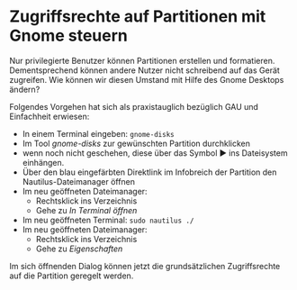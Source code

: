 # Zugriffsrechte auf Partitionen mit Gnome steuern

Nur privilegierte Benutzer können Partitionen erstellen und formatieren.
Dementsprechend können andere Nutzer nicht schreibend auf das Gerät zugreifen.
Wie können wir diesen Umstand mit Hilfe des Gnome Desktops ändern?

Folgendes Vorgehen hat sich als praxistauglich bezüglich GAU und Einfachheit erwiesen:

* In einem Terminal eingeben: `gnome-disks`
* Im Tool *gnome-disks* zur gewünschten Partition durchklicken
* wenn noch nicht geschehen, diese über das Symbol ▶️ ins Dateisystem einhängen.
* Über den blau eingefärbten Direktlink im Infobreich der Partition den Nautilus-Dateimanager öffnen
* Im neu geöffneten Dateimanager:
  * Rechtsklick ins Verzeichnis
  * Gehe zu *In Terminal öffnen*
* Im neu geöffneten Terminal: `sudo nautilus ./`
* Im neu geöffneten Dateimanager:
  * Rechtsklick ins Verzeichnis
  * Gehe zu *Eigenschaften*

Im sich öffnenden Dialog können jetzt die grundsätzlichen Zugriffsrechte
auf die Partition geregelt werden.
